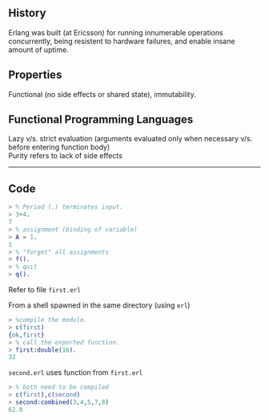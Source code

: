 ## History

Erlang was built (at Ericsson) for running innumerable operations concurrently, being resistent to hardware failures, and enable insane amount of uptime.

## Properties

Functional (no side effects or shared state), immutability.

## Functional Programming Languages

Lazy v/s. strict evaluation (arguments evaluated only when necessary v/s. before entering function body) <br>
Purity refers to lack of side effects

---

## Code


```erlang
> % Period (.) terminates input.
> 3+4.
7
> % assignment (binding of variable)
> A = 1.
1
> % "forget" all assignments
> f().
> % quit
> q().
```

Refer to file `first.erl`

From a shell spawned in the same directory (using `erl`)

```erlang
> %compile the module.
> c(first)
{ok,first}
> % call the exported function.
> first:double(16).
32
```

`second.erl` uses function from `first.erl`

```erlang
> % both need to be compiled
> c(first),c(second)
> second:combined(3,4,5,7,8)
62.0
```